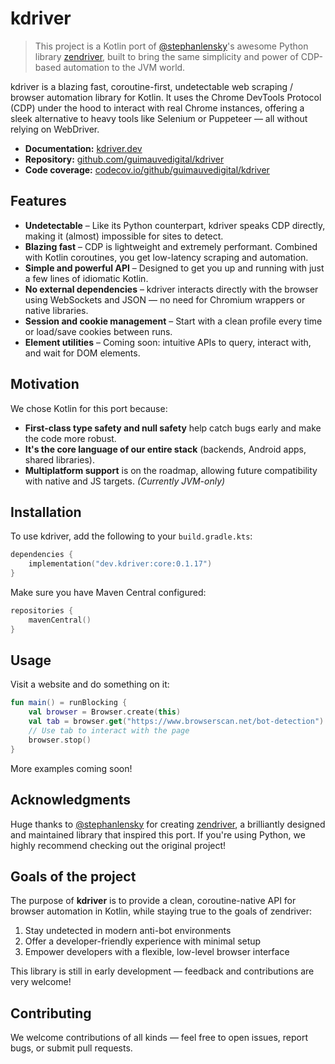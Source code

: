 # kdriver

> This project is a Kotlin port of [@stephanlensky](https://github.com/stephanlensky)'s awesome Python
> library [zendriver](https://github.com/stephanlensky/zendriver), built to bring the same simplicity and power of
> CDP-based automation to the JVM world.

kdriver is a blazing fast, coroutine-first, undetectable web scraping / browser automation library for Kotlin. It uses
the Chrome DevTools Protocol (CDP) under the hood to interact with real Chrome instances, offering a sleek alternative
to heavy tools like Selenium or Puppeteer — all without relying on WebDriver.

* **Documentation:** [kdriver.dev](https://kdriver.dev)
* **Repository:** [github.com/guimauvedigital/kdriver](https://github.com/guimauvedigital/kdriver)
* **Code coverage:** [codecov.io/github/guimauvedigital/kdriver](https://codecov.io/github/guimauvedigital/kdriver)

## Features

* **Undetectable** – Like its Python counterpart, kdriver speaks CDP directly, making it (almost) impossible for sites
  to detect.
* **Blazing fast** – CDP is lightweight and extremely performant. Combined with Kotlin coroutines, you get low-latency
  scraping and automation.
* **Simple and powerful API** – Designed to get you up and running with just a few lines of idiomatic Kotlin.
* **No external dependencies** – kdriver interacts directly with the browser using WebSockets and JSON — no need for
  Chromium wrappers or native libraries.
* **Session and cookie management** – Start with a clean profile every time or load/save cookies between runs.
* **Element utilities** – Coming soon: intuitive APIs to query, interact with, and wait for DOM elements.

## Motivation

We chose Kotlin for this port because:

* **First-class type safety and null safety** help catch bugs early and make the code more robust.
* **It's the core language of our entire stack** (backends, Android apps, shared libraries).
* **Multiplatform support** is on the roadmap, allowing future compatibility with native and JS targets. *(Currently
  JVM-only)*

## Installation

To use kdriver, add the following to your `build.gradle.kts`:

```kotlin
dependencies {
    implementation("dev.kdriver:core:0.1.17")
}
```

Make sure you have Maven Central configured:

```kotlin
repositories {
    mavenCentral()
}
```

## Usage

Visit a website and do something on it:

```kotlin
fun main() = runBlocking {
    val browser = Browser.create(this)
    val tab = browser.get("https://www.browserscan.net/bot-detection")
    // Use tab to interact with the page
    browser.stop()
}
```

More examples coming soon!

## Acknowledgments

Huge thanks to [@stephanlensky](https://github.com/stephanlensky) for
creating [zendriver](https://github.com/stephanlensky/zendriver), a brilliantly designed and maintained library that
inspired this port.
If you're using Python, we highly recommend checking out the original project!

## Goals of the project

The purpose of **kdriver** is to provide a clean, coroutine-native API for browser automation in Kotlin, while staying
true to the goals of zendriver:

1. Stay undetected in modern anti-bot environments
2. Offer a developer-friendly experience with minimal setup
3. Empower developers with a flexible, low-level browser interface

This library is still in early development — feedback and contributions are very welcome!

## Contributing

We welcome contributions of all kinds — feel free to open issues, report bugs, or submit pull requests.
